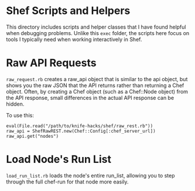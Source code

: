 # Shef Scripts and Helpers

This directory includes scripts and helper classes that I have found
helpful when debugging problems.  Unlike this `exec` folder, the
scripts here focus on tools I typically need when working
interactively in Shef.

# Raw API Requests

`raw_request.rb` creates a raw_api object that is similar to the api
object, but shows you the raw JSON that the API returns rather than
returning a Chef object.  Often, by creating a Chef object (such as a
Chef::Node object) from the API response, small differences in the
actual API response can be hidden.

To use this:

    eval(File.read("/path/to/knife-hacks/shef/raw_rest.rb"))
    raw_api = ShefRawREST.new(Chef::Config[:chef_server_url])
    raw_api.get("nodes")

# Load Node's Run List

`load_run_list.rb` loads the node's entire run_list, allowing you to step
through the full chef-run for that node more easily.
